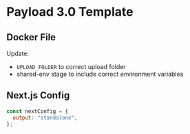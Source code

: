 # Payload 3.0 Template

## Docker File

Update:

- `UPLOAD_FOLDER` to correct upload folder
- shared-env stage to include correct environment variables

## Next.js Config

```mjs
const nextConfig = {
  output: "standalone",
};
```
